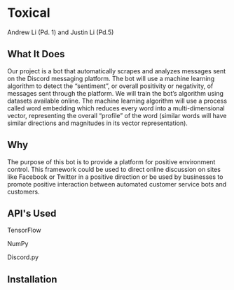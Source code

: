 # Toxical
Andrew Li (Pd. 1) and Justin Li (Pd.5)

## What It Does
Our project is a bot that automatically scrapes and analyzes messages sent on the Discord messaging platform. The bot will use a machine learning algorithm to detect the “sentiment”, or overall positivity or negativity, of messages sent through the platform. We will train the bot’s algorithm using datasets available online. The machine learning algorithm will use a process called word embedding which reduces every word into a multi-dimensional vector, representing the overall “profile” of the word (similar words will have similar directions and magnitudes in its vector representation). 

## Why
The purpose of this bot is to provide a platform for positive environment control. This framework could be used to direct online discussion on sites like Facebook or Twitter in a positive direction or be used by businesses to promote positive interaction between automated customer service bots and customers.

## API's Used
TensorFlow

NumPy

Discord.py

## Installation
